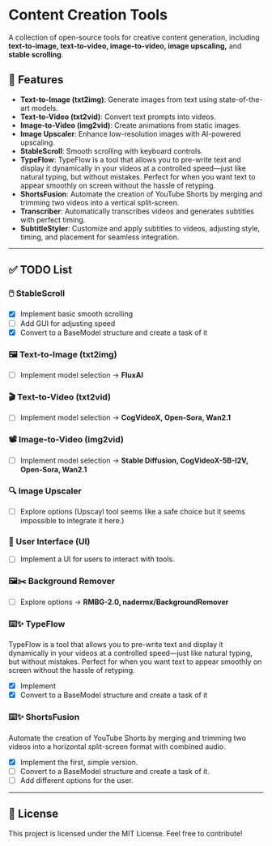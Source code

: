 # Content Creation Tools

A collection of open-source tools for creative content generation, including **text-to-image, text-to-video, image-to-video, image upscaling,** and **stable scrolling**.

## 🚀 Features
- **Text-to-Image (txt2img)**: Generate images from text using state-of-the-art models.
- **Text-to-Video (txt2vid)**: Convert text prompts into videos.
- **Image-to-Video (img2vid)**: Create animations from static images.
- **Image Upscaler**: Enhance low-resolution images with AI-powered upscaling.
- **StableScroll**: Smooth scrolling with keyboard controls.
- **TypeFlow**: TypeFlow is a tool that allows you to pre-write text and display it dynamically in your videos at a controlled speed—just like natural typing, but without mistakes. Perfect for when you want text to appear smoothly on screen without the hassle of retyping.
- **ShortsFusion**: Automate the creation of YouTube Shorts by merging and trimming two videos into a vertical split-screen.
- **Transcriber**: Automatically transcribes videos and generates subtitles with perfect timing.
- **SubtitleStyler**: Customize and apply subtitles to videos, adjusting style, timing, and placement for seamless integration.
---

## ✅ TODO List

### **🖱️ StableScroll**
- [x] Implement basic smooth scrolling
- [ ] Add GUI for adjusting speed
- [x] Convert to a BaseModel structure and create a task of it

### **🖼️ Text-to-Image (txt2img)**
- [ ] Implement model selection -> **FluxAI**

### **🎬 Text-to-Video (txt2vid)**
- [ ] Implement model selection -> **CogVideoX, Open-Sora, Wan2.1**

### **📽️ Image-to-Video (img2vid)**
- [ ] Implement model selection -> **Stable Diffusion, CogVideoX-5B-I2V, Open-Sora, Wan2.1**

### **🔍 Image Upscaler**
- [ ] Explore options (Upscayl tool seems like a safe choice but it seems impossible to integrate it here.)

### **🎨 User Interface (UI)**
- [ ] Implement a UI for users to interact with tools.
      
### **🖼️✂️ Background Remover**
- [ ] Explore options -> **RMBG-2.0, nadermx/BackgroundRemover**
      
### **⌨️✨ TypeFlow**
TypeFlow is a tool that allows you to pre-write text and display it dynamically in your videos at a controlled speed—just like natural typing, but without mistakes. Perfect for when you want text to appear smoothly on screen without the hassle of retyping.
- [x] Implement
- [x] Convert to a BaseModel structure and create a task of it

### **⌨️✨ ShortsFusion**
Automate the creation of YouTube Shorts by merging and trimming two videos into a horizontal split-screen format with combined audio.
- [x] Implement the first, simple version.
- [ ] Convert to a BaseModel structure and create a task of it.
- [ ] Add different options for the user.

---


## 📜 License
This project is licensed under the MIT License. Feel free to contribute!
